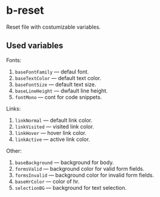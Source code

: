 b-reset
=======

Reset file with costumizable variables.

Used variables
--------------

Fonts:

1. `baseFontFamily` — defaul font.
2. `baseTextColor` — default text color.
3. `baseFontSize` — default text size.
4. `baseLineHeight` — dwfault line height.
5. `fontMono` — cont for code snippets.

Links:

1. `linkNormal` — default link color.
2. `linkVisited` — visited link color.
3. `linkHover` — hover link color.
4. `linkActive` — active link color.

Other:

1. `baseBackground` — background for body.
2. `formsValid` — background color for valid form fields.
3. `formsInvalid` — background color for invalid form fields.
4. `baseHrColor` — color of hr.
5. `selectionBG` — background for text selection.



